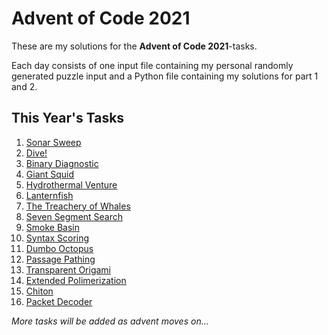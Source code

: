 # Advent of Code 2021

These are my solutions for the **Advent of Code 2021**-tasks.

Each day consists of one input file containing my personal randomly generated puzzle input and a Python file containing my solutions for part 1 and 2.

## This Year's Tasks

1. [Sonar Sweep](https://adventofcode.com/2021/day/1)
2. [Dive!](https://adventofcode.com/2021/day/2)
3. [Binary Diagnostic](https://adventofcode.com/2021/day/3)
4. [Giant Squid](https://adventofcode.com/2021/day/4)
5. [Hydrothermal Venture](https://adventofcode.com/2021/day/5)
6. [Lanternfish](https://adventofcode.com/2021/day/6)
7. [The Treachery of Whales](https://adventofcode.com/2021/day/7)
8. [Seven Segment Search](https://adventofcode.com/2021/day/8)
9. [Smoke Basin](https://adventofcode.com/2021/day/9)
10. [Syntax Scoring](https://adventofcode.com/2021/day/10)
11. [Dumbo Octopus](https://adventofcode.com/2021/day/11)
12. [Passage Pathing](https://adventofcode.com/2021/day/12)
13. [Transparent Origami](https://adventofcode.com/2021/day/13)
14. [Extended Polimerization](https://adventofcode.com/2021/day/14)
15. [Chiton](https://adventofcode.com/2021/day/15)
16. [Packet Decoder](https://adventofcode.com/2021/day/16)

*More tasks will be added as advent moves on...*
